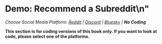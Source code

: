 # Demo: Recommend a Subreddit\n"
_Choose Social Media Platform: <a href='../../../reddit/ch11_recommendations/05_recommend_bot/03_demo_recommend.html'>Reddit</a> | <a href='../../../discord/ch11_recommendations/05_recommend_bot/03_demo_recommend.html'>Discord</a> | <a href='../../../bsky/ch11_recommendations/05_recommend_bot/03_demo_recommend.html'>Bluesky</a> | __No Coding___

__This section is for coding versions of this book only. If you want to look at code, please select one of the platforms.__